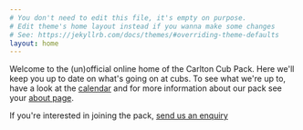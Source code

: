 ```yaml
---
# You don't need to edit this file, it's empty on purpose.
# Edit theme's home layout instead if you wanna make some changes
# See: https://jekyllrb.com/docs/themes/#overriding-theme-defaults
layout: home 
---
```


Welcome to the (un)official online home of the Carlton Cub Pack. Here
we'll keep you up to date on what's going on at cubs. To see what we're
up to, have a look at the [calendar](/calendar/) and for more information
about our pack see your [about page](/about/).

If you're interested in joining the pack, [send us an
enquiry](https://scoutsvictoria.com.au/about-us/campsites/carlton-scout-hall/)
